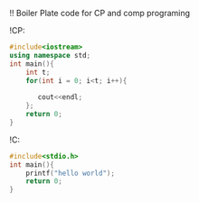 !! Boiler Plate code for CP and comp programing

!CP:
```cpp
#include<iostream>
using namespace std;
int main(){
    int t;
    for(int i = 0; i<t; i++){
       
       cout<<endl;
    };
    return 0;
}
```

!C:
```c
#include<stdio.h>
int main(){
    printf("hello world"); 
    return 0;
}
```

